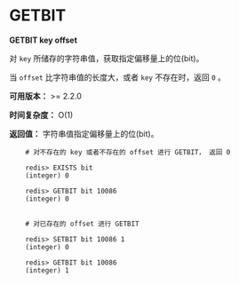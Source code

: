 # GETBIT


**GETBIT key offset**

对 ``key`` 所储存的字符串值，获取指定偏移量上的位(bit)。

当 ``offset`` 比字符串值的长度大，或者 ``key`` 不存在时，返回 ``0`` 。
           
**可用版本：**
    >= 2.2.0

**时间复杂度：**
    O(1)

**返回值：**
    字符串值指定偏移量上的位(bit)。

```
    # 对不存在的 key 或者不存在的 offset 进行 GETBIT， 返回 0

    redis> EXISTS bit
    (integer) 0

    redis> GETBIT bit 10086
    (integer) 0

    
    # 对已存在的 offset 进行 GETBIT

    redis> SETBIT bit 10086 1
    (integer) 0

    redis> GETBIT bit 10086
    (integer) 1
```